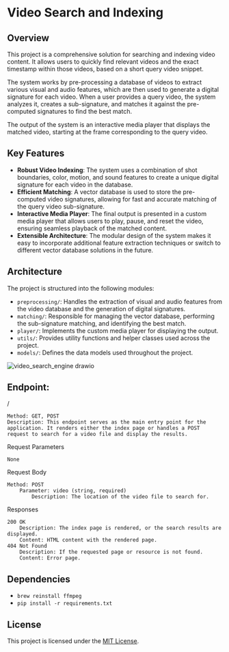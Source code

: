 # Video Search and Indexing

## Overview
This project is a comprehensive solution for searching and indexing video content. It allows users to quickly find relevant videos and the exact timestamp within those videos, based on a short query video snippet.

The system works by pre-processing a database of videos to extract various visual and audio features, which are then used to generate a digital signature for each video. When a user provides a query video, the system analyzes it, creates a sub-signature, and matches it against the pre-computed signatures to find the best match.

The output of the system is an interactive media player that displays the matched video, starting at the frame corresponding to the query video.

## Key Features
- **Robust Video Indexing**: The system uses a combination of shot boundaries, color, motion, and sound features to create a unique digital signature for each video in the database.
- **Efficient Matching**: A vector database is used to store the pre-computed video signatures, allowing for fast and accurate matching of the query video sub-signature.
- **Interactive Media Player**: The final output is presented in a custom media player that allows users to play, pause, and reset the video, ensuring seamless playback of the matched content.
- **Extensible Architecture**: The modular design of the system makes it easy to incorporate additional feature extraction techniques or switch to different vector database solutions in the future.

## Architecture
The project is structured into the following modules:

- `preprocessing/`: Handles the extraction of visual and audio features from the video database and the generation of digital signatures.
- `matching/`: Responsible for managing the vector database, performing the sub-signature matching, and identifying the best match.
- `player/`: Implements the custom media player for displaying the output.
- `utils/`: Provides utility functions and helper classes used across the project.
- `models/`: Defines the data models used throughout the project.

![video_search_engine drawio](https://github.com/maheshJosephSadashiv/com.dev.video-search-engine/assets/38533715/84f481bb-351c-4545-8b34-94083062fa40)

## Endpoint: 

/

    Method: GET, POST
    Description: This endpoint serves as the main entry point for the application. It renders either the index page or handles a POST request to search for a video file and display the results.

Request Parameters

    None

Request Body

    Method: POST
        Parameter: video (string, required)
            Description: The location of the video file to search for.

Responses

    200 OK
        Description: The index page is rendered, or the search results are displayed.
        Content: HTML content with the rendered page.
    404 Not Found
        Description: If the requested page or resource is not found.
        Content: Error page.
## Dependencies

- `brew reinstall ffmpeg`
- `pip install -r requirements.txt`

## License
This project is licensed under the [MIT License](LICENSE).
